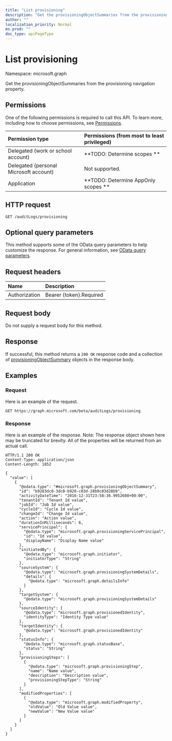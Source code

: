 ```yaml
---
title: "List provisioning"
description: "Get the provisioningObjectSummaries from the provisioning navigation property."
author: ""
localization_priority: Normal
ms.prod: ""
doc_type: apiPageType
---
```


# List provisioning

Namespace: microsoft.graph

Get the provisioningObjectSummaries from the provisioning navigation property.

## Permissions
One of the following permissions is required to call this API. To learn more, including how to choose permissions, see [Permissions](/concepts/permissions-reference.md).

|Permission type|Permissions (from most to least privileged)|
|:---|:---|
|Delegated (work or school account)|**TODO: Determine scopes **|
|Delegated (personal Microsoft account)|Not supported.|
|Application|**TODO: Determine AppOnly scopes **|

## HTTP request
<!-- {
  "blockType": "ignored"
}
-->
``` http
GET /auditLogs/provisioning
```

## Optional query parameters
This method supports some of the OData query parameters to help customize the response. For general information, see [OData query parameters](/graph/query-parameters).

## Request headers
|Name|Description|
|:---|:---|
|Authorization|Bearer {token}.Required|

## Request body
Do not supply a request body for this method.

## Response
If successful, this method returns a `200 OK` response code and a collection of [provisioningObjectSummary](../resources/provisioningobjectsummary.md) objects in the response body.

## Examples

### Request
Here is an example of the request.
<!-- {
  "blockType": "request",
  "name": "get_provisioningobjectsummary"
}
-->
``` http
GET https://graph.microsoft.com/beta/auditLogs/provisioning
```

### Response
Here is an example of the response. Note: The response object shown here may be truncated for brevity. All of the properties will be returned from an actual call.
<!-- {
  "blockType": "response",
  "truncated": true,
  "@odata.type": "collection(microsoft.graph.provisioningobjectsummary)"
}
-->
``` http
HTTP/1.1 200 OK
Content-Type: application/json
Content-Length: 1852

{
  "value": [
    {
      "@odata.type": "#microsoft.graph.provisioningObjectSummary",
      "id": "b9283dc0-3dc0-b928-c03d-28b9c03d28b9",
      "activityDateTime": "2016-12-31T23:58:36.9952608+00:00",
      "tenantId": "Tenant Id value",
      "jobId": "Job Id value",
      "cycleId": "Cycle Id value",
      "changeId": "Change Id value",
      "action": "Action value",
      "durationInMilliseconds": 6,
      "servicePrincipal": {
        "@odata.type": "microsoft.graph.provisioningServicePrincipal",
        "id": "Id value",
        "displayName": "Display Name value"
      },
      "initiatedBy": {
        "@odata.type": "microsoft.graph.initiator",
        "initiatorType": "String"
      },
      "sourceSystem": {
        "@odata.type": "microsoft.graph.provisioningSystemDetails",
        "details": {
          "@odata.type": "microsoft.graph.detailsInfo"
        }
      },
      "targetSystem": {
        "@odata.type": "microsoft.graph.provisioningSystemDetails"
      },
      "sourceIdentity": {
        "@odata.type": "microsoft.graph.provisionedIdentity",
        "identityType": "Identity Type value"
      },
      "targetIdentity": {
        "@odata.type": "microsoft.graph.provisionedIdentity"
      },
      "statusInfo": {
        "@odata.type": "microsoft.graph.statusBase",
        "status": "String"
      },
      "provisioningSteps": [
        {
          "@odata.type": "microsoft.graph.provisioningStep",
          "name": "Name value",
          "description": "Description value",
          "provisioningStepType": "String"
        }
      ],
      "modifiedProperties": [
        {
          "@odata.type": "microsoft.graph.modifiedProperty",
          "oldValue": "Old Value value",
          "newValue": "New Value value"
        }
      ]
    }
  ]
}
```

